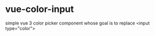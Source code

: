 # vue-color-input
simple vue 3 color picker component whose goal is to replace &lt;input type="color">
